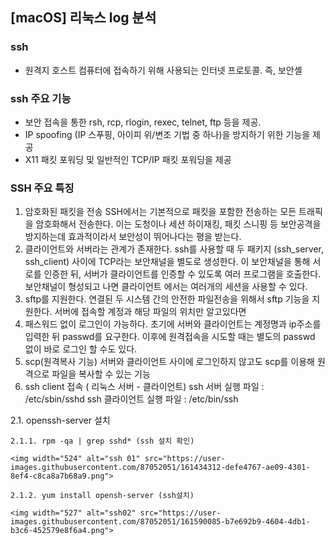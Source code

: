 ## [macOS] 리눅스 log 분석



### ssh 
  - 원격지 호스트 컴퓨터에 접속하기 위해 사용되는 인터넷 프로토콜. 즉, 보안셸

### ssh 주요 기능
  - 보안 접속을 통한 rsh, rcp, rlogin, rexec, telnet, ftp 등을 제공.
  - IP spoofing (IP 스푸핑, 아이피 위/변조 기법 중 하나)을 방지하기 위한 기능을 제공
  - X11 패킷 포워딩 및 일반적인 TCP/IP 패킷 포워딩을 제공

### SSH 주요 특징
 1. 암호화된 패킷을 전송 
   SSH에서는 기본적으로 패킷을 포함한 전송하는 모든 트래픽을 암호화해서 전송한다.
   이는 도청이나 세션 하이재킹, 패킷 스니핑 등 보안공격을 방지하는데 효과적이라서 보안성이 뛰어나다는 평을 받는다.
 2. 클라이언트와 서버라는 관계가 존재한다.
   ssh를 사용할 때 두 패키지 (ssh_server, ssh_client) 사이에 TCP라는 보안채널을 별도로 생성한다.
   이 보안채널을 통해 서로를 인증한 뒤, 서버가 클라이언트를 인증할 수 있도록 여러 프로그램을 호출한다.
   보안채널이 형성되고 나면 클라이언트 에서는 여러개의 세션을 사용할 수 있다.
 3. sftp를 지원한다.
   연결된 두 시스템 간의 안전한 파일전송을 위해서 sftp 기능을 지원한다.
   서버에 접속할 계정과 해당 파일의 위치만 알고있다면
4. 패스워드 없이 로그인이 가능하다.
  초기에 서버와 클라이언트는 계정명과 ip주소를 입력한 뒤 passwd를 요구한다.
  이후에 원격접속을 시도할 때는 별도의 passwd 없이 바로 로그인 할 수도 있다.
5. scp(원격복사 기능)
  서버와 클라이언트 사이에 로그인하지 않고도 scp를 이용해 원격으로 파일을 복사할 수 있는 기능
2. ssh client 접속 ( 리눅스 서버 - 클라이언트)
  ssh 서버 실행 파일 : /etc/sbin/sshd
  ssh 클라이언트 실행 파일 : /etc/bin/ssh

  2.1. openssh-server 설치

    2.1.1. rpm -qa | grep sshd* (ssh 설치 확인)

    <img width="524" alt="ssh 01" src="https://user-images.githubusercontent.com/87052051/161434312-defe4767-ae09-4301-8ef4-c8ca8a7b68a9.png">
    
    2.1.2. yum install opensh-server (ssh설치)
    
    <img width="527" alt="ssh02" src="https://user-images.githubusercontent.com/87052051/161590085-b7e692b9-4604-4db1-b3c6-452579e8f6a4.png">


